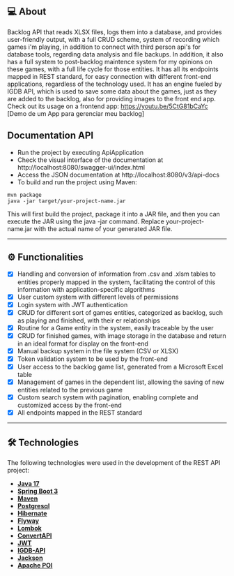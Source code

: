 ## 💻 About

Backlog API that reads XLSX files, logs them into a database, and provides user-friendly output, with a full CRUD scheme, system of recording which games i'm playing, in addition to connect with third person api's for database tools, regarding data analysis and file backups.
In addition, it also has a full system to post-backlog maintence system for my opinions on these games, with a full life cycle for those entities.
It has all its endpoints mapped in REST standard, for easy connection with different front-end applications, regardless of the technology used.
It has an engine fueled by IGDB API, which is used to save some data about the games, just as they are added to the backlog, also for providing images to the front end app.
Check out its usage on a frontend app: https://youtu.be/5CtG81bCaYc [Demo de um App para gerenciar meu backlog]

## Documentation API

- Run the project by executing ApiApplication
- Check the visual interface of the documentation at http://localhost:8080/swagger-ui/index.html
- Access the JSON documentation at http://localhost:8080/v3/api-docs
- To build and run the project using Maven:
```
mvn package
java -jar target/your-project-name.jar
```
This will first build the project, package it into a JAR file, and then you can execute the JAR using the java -jar command. 
Replace your-project-name.jar with the actual name of your generated JAR file.

---

## ⚙️ Functionalities

- [x] Handling and conversion of information from .csv and .xlsm tables to entities properly mapped in the system, facilitating the control of this information with application-specific algorithms
- [x] User custom system with different levels of permissions
- [x] Login system with JWT authentication
- [x] CRUD for different sort of games entities, categorized as backlog, such as playing and finished, with their er relationships
- [x] Routine for a Game entity in the system, easily traceable by the user
- [x] CRUD for finished games, with image storage in the database and return in an ideal format for display on the front-end
- [x] Manual backup system in the file system (CSV or XLSX)
- [x] Token validation system to be used by the front-end
- [x] User access to the backlog game list, generated from a Microsoft Excel table
- [x] Management of games in the dependent list, allowing the saving of new entities related to the previous game
- [x] Custom search system with pagination, enabling complete and customized access by the front-end
- [x] All endpoints mapped in the REST standard

---

## 🛠 Technologies

The following technologies were used in the development of the REST API project:

- **[Java 17](https://www.oracle.com/java)**
- **[Spring Boot 3](https://spring.io/projects/spring-boot)**
- **[Maven](https://maven.apache.org)**
- **[Postgresql](https://www.postgresql.org/)**
- **[Hibernate](https://hibernate.org)**
- **[Flyway](https://flywaydb.org)**
- **[Lombok](https://projectlombok.org)**
- **[ConvertAPI](https://www.convertapi.com/)**
- **[JWT](https://jwt.io/)**
- **[IGDB-API](https://www.igdb.com/api)**
- **[Jackson](https://github.com/FasterXML/jackson-core)**
- **[Apache POI](https://poi.apache.org/)**
